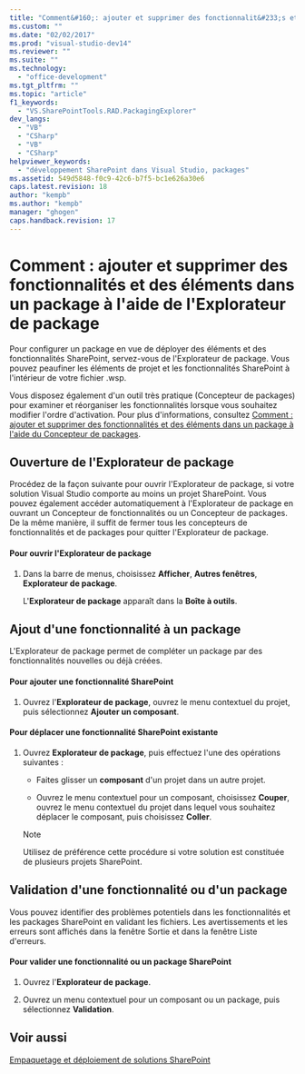 ```yaml
---
title: "Comment&#160;: ajouter et supprimer des fonctionnalit&#233;s et des &#233;l&#233;ments dans un package &#224; l&#39;aide de l&#39;Explorateur de package | Microsoft Docs"
ms.custom: ""
ms.date: "02/02/2017"
ms.prod: "visual-studio-dev14"
ms.reviewer: ""
ms.suite: ""
ms.technology: 
  - "office-development"
ms.tgt_pltfrm: ""
ms.topic: "article"
f1_keywords: 
  - "VS.SharePointTools.RAD.PackagingExplorer"
dev_langs: 
  - "VB"
  - "CSharp"
  - "VB"
  - "CSharp"
helpviewer_keywords: 
  - "développement SharePoint dans Visual Studio, packages"
ms.assetid: 549d5848-f0c9-42c6-b7f5-bc1e626a30e6
caps.latest.revision: 18
author: "kempb"
ms.author: "kempb"
manager: "ghogen"
caps.handback.revision: 17
---
```

# Comment&#160;: ajouter et supprimer des fonctionnalit&#233;s et des &#233;l&#233;ments dans un package &#224; l&#39;aide de l&#39;Explorateur de package
  Pour configurer un package en vue de déployer des éléments et des fonctionnalités SharePoint, servez\-vous de l'Explorateur de package.  Vous pouvez peaufiner les éléments de projet et les fonctionnalités SharePoint à l'intérieur de votre fichier .wsp.  
  
 Vous disposez également d'un outil très pratique \(Concepteur de packages\) pour examiner et réorganiser les fonctionnalités lorsque vous souhaitez modifier l'ordre d'activation.  Pour plus d'informations, consultez [Comment : ajouter et supprimer des fonctionnalités et des éléments dans un package à l'aide du Concepteur de packages](../sharepoint/how-to-add-and-remove-features-and-items-to-a-package-by-using-the-package-designer.md).  
  
## Ouverture de l'Explorateur de package  
 Procédez de la façon suivante pour ouvrir l'Explorateur de package, si votre solution Visual Studio comporte au moins un projet SharePoint.  Vous pouvez également accéder automatiquement à l'Explorateur de package en ouvrant un Concepteur de fonctionnalités ou un Concepteur de packages.  De la même manière, il suffit de fermer tous les concepteurs de fonctionnalités et de packages pour quitter l'Explorateur de package.  
  
#### Pour ouvrir l'Explorateur de package  
  
1.  Dans la barre de menus, choisissez **Afficher**, **Autres fenêtres**, **Explorateur de package**.  
  
     L'**Explorateur de package** apparaît dans la **Boîte à outils**.  
  
## Ajout d'une fonctionnalité à un package  
 L'Explorateur de package permet de compléter un package par des fonctionnalités nouvelles ou déjà créées.  
  
#### Pour ajouter une fonctionnalité SharePoint  
  
1.  Ouvrez l'**Explorateur de package**, ouvrez le menu contextuel du projet, puis sélectionnez **Ajouter un composant**.  
  
#### Pour déplacer une fonctionnalité SharePoint existante  
  
1.  Ouvrez **Explorateur de package**, puis effectuez l'une des opérations suivantes :  
  
    -   Faites glisser un **composant** d'un projet dans un autre projet.  
  
    -   Ouvrez le menu contextuel pour un composant, choisissez **Couper**, ouvrez le menu contextuel du projet dans lequel vous souhaitez déplacer le composant, puis choisissez **Coller**.  
  
    > [!NOTE]  
    >  Utilisez de préférence cette procédure si votre solution est constituée de plusieurs projets SharePoint.  
  
## Validation d'une fonctionnalité ou d'un package  
 Vous pouvez identifier des problèmes potentiels dans les fonctionnalités et les packages SharePoint en validant les fichiers.  Les avertissements et les erreurs sont affichés dans la fenêtre Sortie et dans la fenêtre Liste d'erreurs.  
  
#### Pour valider une fonctionnalité ou un package SharePoint  
  
1.  Ouvrez l'**Explorateur de package**.  
  
2.  Ouvrez un menu contextuel pour un composant ou un package, puis sélectionnez **Validation**.  
  
## Voir aussi  
 [Empaquetage et déploiement de solutions SharePoint](../sharepoint/packaging-and-deploying-sharepoint-solutions.md)  
  
  